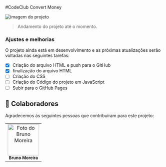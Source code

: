 #CodeClub Convert Money

<img src="exemplo-image.png" alt="imagem do projeto">

> Andamento do projeto até o momento.

### Ajustes e melhorias

O projeto ainda está em desenvolvimento e as próximas atualizações serão voltadas nas seguintes tarefas:

- [x] Criação do arquivo HTML e push para o GitHub
- [x] finalização do arquivo HTML
- [ ] Criação do CSS
- [ ] Criação do Código do projeto em JavaScript
- [ ] Subir para o GitHub Pages

## 🤝 Colaboradores

Agradecemos às seguintes pessoas que contribuíram para este projeto:

<table>
  <tr>
    <td align="center">
      <a href="https://github.com/bsmoreira96">
        <img src="https://user-images.githubusercontent.com/82517546/135504043-b005752c-7472-4c7e-9bbe-4617aae07b81.jpg
" width="100px;" alt="Foto do Bruno Moreira"/><br>
        <sub>
          <b>Bruno Moreira</b>
        </sub>
      </a>
    </td>
  </tr>
</table>
